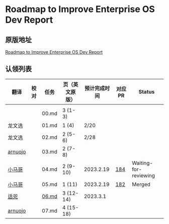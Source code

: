 # Roadmap to Improve Enterprise OS Dev Report

## 原版地址

[Roadmap to Improve Enterprise OS Dev Report](../attachments/Roadmap-to-Improve-Enterprise-OS-Dev-Report.pdf)

## 认领列表

| 翻译 | 校对  |  任务                                                               | 页（英文原版） | 预计完成时间 | 对应 PR | Status |
| ----| -- | ---------------------------------------------------------------- | ------- | ------ | ------ |------ |
|  |     |   |                                                              |         |        |  |  |
|  |   |  00.md | 3 (1-3) |   |  |  |
|龙文选 |  |  01.md       | 1 (4) |2/20  | |  |
|龙文选 |  |  02.md       | 2 (5-6) | 2/28  | |  |
| [arnuojo](https://github.com/arnuojo) |  |  03.md       | 2 (7-8) | | | |
| [小马哥](https://github.com/majinghe) |  |  04.md     | 2 (9-10) | 2023.2.19  | [184](https://github.com/lfapac-open-source-evangelist/translation/pull/184) |Waiting-for-reviewing |
| [小马哥](https://github.com/majinghe) |  |  05.md     | 1 (11) | 2023.2.19  |[182](https://github.com/lfapac-open-source-evangelist/translation/pull/182) | Merged |
| [适兕](https://github.com//lijiangsheng1) |  |  [06.md](06.md)     | 3 (12-14) | 2023.3.1 | | |
| [arnuojo](https://github.com/arnuojo) |  |  07.md     | 4 (15-18) |  | | |
